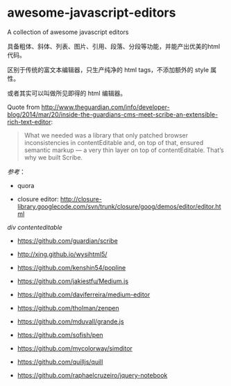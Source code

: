 awesome-javascript-editors
==========================

A collection of awesome javascript editors



具备粗体、斜体、列表、图片、引用、段落、分段等功能，并能产出优美的html代码。

区别于传统的富文本编辑器，只生产纯净的 html tags，不添加额外的 style 属性。

或者其实可以叫做所见即得的 html 编辑器。

Quote from http://www.theguardian.com/info/developer-blog/2014/mar/20/inside-the-guardians-cms-meet-scribe-an-extensible-rich-text-editor:

> What we needed was a library that only patched browser inconsistencies in contentEditable and, on top of that, ensured semantic markup — a very thin layer on top of contentEditable. That’s why we built Scribe.


*参考*：

- quora

- closure editor: http://closure-library.googlecode.com/svn/trunk/closure/goog/demos/editor/editor.html


*div contenteditable*

- https://github.com/guardian/scribe

- http://xing.github.io/wysihtml5/

- https://github.com/kenshin54/popline

- https://github.com/jakiestfu/Medium.js

- https://github.com/daviferreira/medium-editor

- https://github.com/tholman/zenpen

- https://github.com/mduvall/grande.js

- https://github.com/sofish/pen

- https://github.com/mycolorway/simditor

- https://github.com/quilljs/quill

- https://github.com/raphaelcruzeiro/jquery-notebook
